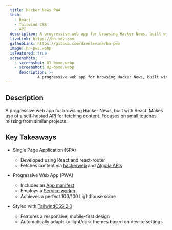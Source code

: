 ```yaml
---
  title: Hacker News PWA
  tech:
    - React
    - Tailwind CSS
    - API
  description: A progressive web app for browsing Hacker News, built with React. Makes use of a self-hosted API for fetching content. Focuses on small touches missing from similar projects.
  liveLink: https://hn.xdv.com
  githubLink: https://github.com/davelevine/hn-pwa
  image: hn-pwa.webp
  isFeatured: true
  screenshots:
    - screenshot: 01-home.webp
    - screenshot: 02-home.webp
      description: >-
              A progressive web app for browsing Hacker News, built with React. Makes use of a self-hosted API for fetching content. Focuses on small touches missing from similar projects.
---
```


## Description

A progressive web app for browsing Hacker News, built with React. Makes use of a self-hosted API for fetching content. Focuses on small touches missing from similar projects.

## Key Takeaways

- Single Page Application (SPA)
  - Developed using React and react-router
  - Fetches content via [hackerweb] and [Algolia APIs]
- Progressive Web App (PWA)
  - Includes an [App manifest]
  - Employs a [Service worker]
  - Achieves a perfect 100/100 Lighthouse score
- Styled with [TailwindCSS 2.0]
  - Features a responsive, mobile-first design
  - Automatically adapts to light/dark themes based on device settings

  [hackerweb]: https://github.com/davelevine/node-hnapi
  [Algolia APIs]: https://www.algolia.com/doc/rest-api/search/
  [App manifest]: https://developer.mozilla.org/en-US/docs/Web/Manifest
  [Service worker]: https://developer.mozilla.org/en-US/docs/Web/API/Service_Worker_API
  [TailwindCSS 2.0]: https://tailwindcss.com/
